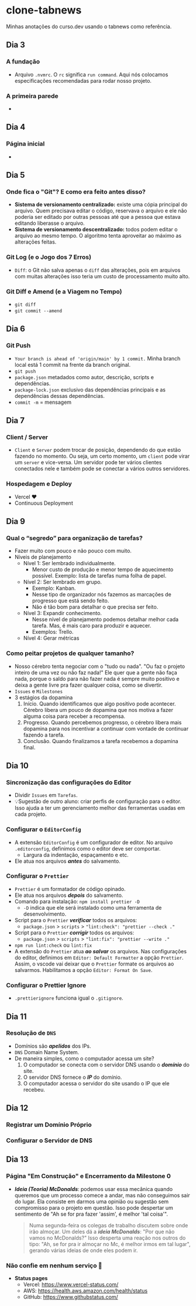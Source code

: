 # clone-tabnews

Minhas anotações do curso.dev usando o tabnews como referência.

## Dia 3

### A fundação

- Arquivo `.nvmrc`. O `rc` significa `run command`. Aqui nós colocamos especificações recomendadas para rodar nosso projeto.

### A primeira parede

-

## Dia 4

### Página inicial

-

## Dia 5

### Onde fica o "Git"? E como era feito antes disso?

- **Sistema de versionamento centralizado:** existe uma cópia principal do arquivo. Quem precisava editar o código, reservava o arquivo e ele não poderia ser editado por outras pessoas até que a pessoa que estava editando liberasse o arquivo.
- **Sistema de versionamento descentralizado:** todos podem editar o arquivo ao mesmo tempo. O algoritmo tenta aproveitar ao máximo as alterações feitas.

### Git Log (e o Jogo dos 7 Erros)

- `Diff`: o Git não salva apenas o `diff` das alterações, pois em arquivos com muitas alterações isso teria um custo de processamento muito alto.

### Git Diff e Amend (e a Viagem no Tempo)

- `git diff`
- `git commit --amend`

## Dia 6

### Git Push

- `Your branch is ahead of 'origin/main' by 1 commit.` Minha branch local está 1 commit na frente da branch original.
- `git push`
- `package.json` metadados como autor, descrição, scripts e dependências.
- `package-lock.json` exclusivo das dependências principais e as dependências dessas dependências.
- `commit -m` = mensagem

## Dia 7

### Client / Server

- `Client` e `Server` podem trocar de posição, dependendo do que estão fazendo no momento. Ou seja, um certo momento, um `client` pode virar um `server` e vice-versa. Um servidor pode ter vários clientes conectados nele e também pode se conectar a vários outros servidores.

### Hospedagem e Deploy

- Vercel ❤️
- Continuous Deployment

## Dia 9

### Qual o “segredo” para organização de tarefas?

- Fazer muito com pouco e não pouco com muito.
- Níveis de planejamento
  - Nível 1: Ser lembrado individualmente.
    - Menor custo de produção e menor tempo de aquecimento possível. Exemplo: lista de tarefas numa folha de papel.
  - Nível 2: Ser lembrado em grupo.
    - Exemplo: Kanban.
    - Nesse tipo de organizador nós fazemos as marcações de progresso que está sendo feito.
    - Não é tão bom para detalhar o que precisa ser feito.
  - Nível 3: Expandir conhecimento.
    - Nesse nível de planejamento podemos detalhar melhor cada tarefa. Mas, é mais caro para produzir e aquecer.
    - Exemplos: Trello.
  - Nível 4: Gerar métricas

### Como peitar projetos de qualquer tamanho?

- Nosso cérebro tenta negociar com o "tudo ou nada". "Ou faz o projeto inteiro de uma vez ou não faz nada!" Ele quer que a gente não faça nada, porque o saldo para não fazer nada é sempre muito positivo e deixa a gente livre pra fazer qualquer coisa, como se divertir.
- `Issues` e `Milestones`
- 3 estágios da dopamina
  1. Início. Quando identificamos que algo positivo pode acontecer. Cérebro libera um pouco de dopamina que nos motiva a fazer alguma coisa para receber a recompensa.
  2. Progresso. Quando percebemos progresso, o cérebro libera mais dopamina para nos incentivar a continuar com vontade de continuar fazendo a tarefa.
  3. Conclusão. Quando finalizamos a tarefa recebemos a dopamina final.

## Dia 10

### Sincronização das configurações do Editor

- Dividir `Issues` em `Tarefas`.
- 💡Sugestão de outro aluno: criar perfis de configuração para o editor. Isso ajuda a ter um gerenciamento melhor das ferramentas usadas em cada projeto.

### Configurar o `EditorConfig`

- A extensão `EditorConfig` é um configurador de editor. No arquivo `.editorconfig`, definimos como o editor deve ser comportar.
  - Largura da indentação, espaçamento e etc.
- Ele atua nos arquivos **_antes_** do salvamento.

### Configurar o `Prettier`

- `Prettier` é um formatador de código opinado.
- Ele atua nos arquivos **_depois_** do salvamento.
- Comando para instalação: `npm install prettier -D`
  - `-D` indica que ele será instalado como uma ferramenta de desenvolvimento.
- Script para o `Prettier` **_verificar_** todos os arquivos:
  - `package.json` > `scripts` > `"lint:check": "prettier --check ."`
- Script para o `Prettier` **_corrigir_** todos os arquivos:
  - `package.json` > `scripts` > `"lint:fix": "prettier --write ."`
- `npm run lint:check` ou `lint:fix`
- A extensão do `Prettier` atua **_ao salvar_** os arquivos. Nas configurações do editor, definimos em `Editor: Default Formatter` a opção `Prettier`. Assim, o vscode vai deixar que o `Prettier` formate os arquivos ao salvarmos. Habilitamos a opção `Editor: Format On Save`.

### Configurar o Prettier Ignore

- `.prettierignore` funciona igual o `.gitignore`.

## Dia 11

### Resolução de `DNS`

- Domínios são **_apelidos_** dos IPs.
- `DNS` Domain Name System.
- De maneira simples, como o computador acessa um site?
  1. O computador se conecta com o servidor DNS usando o **_domínio_** do site.
  2. O servidor DNS fornece o **_IP_** do domínio.
  3. O computador acessa o servidor do site usando o IP que ele recebeu.

## Dia 12

### Registrar um Domínio Próprio

### Configurar o Servidor de DNS


## Dia 13

### Página "Em Construção" e Encerramento da Milestone 0

- **_Ideia (Teoria) McDonalds_**: podemos usar essa mecânica quando queremos que um processo comece a andar, mas não conseguimos sair do lugar. Ela consiste em darmos uma opinião ou sugestão sem compromisso para o projeto em questão. Isso pode despertar um sentimento de "Ah se for pra fazer 'assim', é melhor 'tal coisa'".
  
  > Numa segunda-feira os colegas de trabalho discutem sobre onde irão almoçar. Um deles dá a **_ideia McDonalds_**: "Por que não vamos no McDonalds?" Isso desperta uma reação nos outros do tipo: "Ah, se for pra ir almoçar no Mc, é melhor irmos em tal lugar", gerando várias ideias de onde eles podem ir.

### Não confie em nenhum serviço 🛑

- **Status pages**
  - Vercel: https://www.vercel-status.com/
  - AWS: https://health.aws.amazon.com/health/status
  - GitHub: https://www.githubstatus.com/